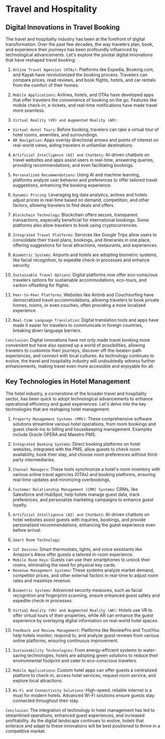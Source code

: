 # Travel and Hospitality

## Digital Innovations in Travel Booking

The travel and hospitality industry has been at the forefront of digital transformation. Over the past few decades, the way travelers plan, book, and experience their journeys has been profoundly influenced by technological advancements. Let's explore the pivotal digital innovations that have reshaped travel booking:

1. `Online Travel Agencies (OTAs)`:
   Platforms like Expedia, Booking.com, and Kayak have revolutionized the booking process. Travelers can compare prices, read reviews, and book flights, hotels, and car rentals from the comfort of their homes.

2. `Mobile Applications`:
   Airlines, hotels, and OTAs have developed apps that offer travelers the convenience of booking on the go. Features like mobile check-in, e-tickets, and real-time notifications have made travel more seamless.

3. `Virtual Reality (VR) and Augmented Reality (AR)`:

- `Virtual Hotel Tours`: Before booking, travelers can take a virtual tour of hotel rooms, amenities, and surroundings.
- `AR Navigation`: Apps overlay directional arrows and points of interest on real-world views, aiding travelers in unfamiliar destinations.

4. `Artificial Intelligence (AI) and Chatbots`:
   AI-driven chatbots on travel websites and apps assist users in real-time, answering queries, providing recommendations, and even facilitating bookings.

5. `Personalized Recommendations`:
   Using AI and machine learning, platforms analyze user behavior and preferences to offer tailored travel suggestions, enhancing the booking experience.

6. `Dynamic Pricing`:
   Leveraging big data analytics, airlines and hotels adjust prices in real-time based on demand, competition, and other factors, allowing travelers to find deals and offers.

7. `Blockchain Technology`:
   Blockchain offers secure, transparent transactions, especially beneficial for international bookings. Some platforms also allow travelers to book using cryptocurrencies.

8. `Integrated Travel Platforms`:
   Services like Google Trips allow users to consolidate their travel plans, bookings, and itineraries in one place, offering suggestions for local attractions, restaurants, and experiences.

9. `Biometric Systems`:
   Airports and hotels are adopting biometric systems, like facial recognition, to expedite check-in processes and enhance security.

10. `Sustainable Travel Options`:
    Digital platforms now offer eco-conscious travelers options for sustainable accommodations, eco-tours, and carbon offsetting for flights.

11. `Peer-to-Peer Platforms`:
    Websites like Airbnb and Couchsurfing have democratized travel accommodations, allowing travelers to book private homes, rooms, or even couches, often providing a more localized experience.

12. `Real-time Language Translation`:
    Digital translation tools and apps have made it easier for travelers to communicate in foreign countries, breaking down language barriers.

`Conclusion`:
Digital innovations have not only made travel booking more convenient but have also opened up a world of possibilities, allowing travelers to customize their journeys, discover off-the-beaten-path experiences, and connect with local cultures. As technology continues to evolve, the travel and hospitality industry will undoubtedly witness further enhancements, making travel even more accessible and enjoyable for all.

## Key Technologies in Hotel Management

The hotel industry, a cornerstone of the broader travel and hospitality sector, has been quick to adopt technological advancements to enhance operational efficiency and guest experiences. Let's delve into the key technologies that are reshaping hotel management:

1. `Property Management Systems (PMS)`:
   These comprehensive software solutions streamline various hotel operations, from room bookings and guest check-ins to billing and housekeeping management. Examples include Oracle OPERA and Maestro PMS.

2. `Integrated Booking Systems`:
   Direct booking platforms on hotel websites, integrated with the PMS, allow guests to check room availability, book their stay, and choose room preferences without third-party intermediaries.

3. `Channel Managers`:
   These tools synchronize a hotel's room inventory with various online travel agencies (OTAs) and booking platforms, ensuring real-time updates and minimizing overbookings.

4. `Customer Relationship Management (CRM) Systems`:
   CRMs, like Salesforce and HubSpot, help hotels manage guest data, track preferences, and personalize marketing campaigns to enhance guest loyalty.

5. `Artificial Intelligence (AI) and Chatbots`:
   AI-driven chatbots on hotel websites assist guests with inquiries, bookings, and provide personalized recommendations, enhancing the guest experience even before arrival.

6. `Smart Room Technology`:

- `IoT Devices`: Smart thermostats, lights, and voice assistants like Amazon's Alexa offer guests a tailored in-room experience.
- `Mobile Room Keys`: Guests can use their smartphones to unlock their rooms, eliminating the need for physical key cards.
- `Revenue Management Systems`:
  These systems analyze market demand, competitor prices, and other external factors in real-time to adjust room rates and maximize revenue.

8. `Biometric Systems`:
   Advanced security measures, such as facial recognition and fingerprint scanning, ensure enhanced guest safety and expedite check-in processes.

9. `Virtual Reality (VR) and Augmented Reality (AR)`:
   Hotels use VR to offer virtual tours of their properties, while AR can enhance the guest experience by overlaying digital information on real-world hotel spaces.

10. `Feedback and Review Management`:
    Platforms like ReviewPro and TrustYou help hotels monitor, respond to, and analyze guest reviews from various online platforms, ensuring continuous improvement.

11. `Sustainability Technologies`:
    From energy-efficient systems to water-saving technologies, hotels are adopting green solutions to reduce their environmental footprint and cater to eco-conscious travelers.

12. `Mobile Applications`:
    Custom hotel apps can offer guests a centralized platform to check-in, access hotel services, request room service, and explore local attractions.

13. `Wi-Fi and Connectivity Solutions`:
    High-speed, reliable internet is a must for modern hotels. Advanced Wi-Fi solutions ensure guests stay connected throughout their stay.

`Conclusion`:
The integration of technology in hotel management has led to streamlined operations, enhanced guest experiences, and increased profitability. As the digital landscape continues to evolve, hotels that embrace and adapt to these innovations will be best positioned to thrive in a competitive market.
